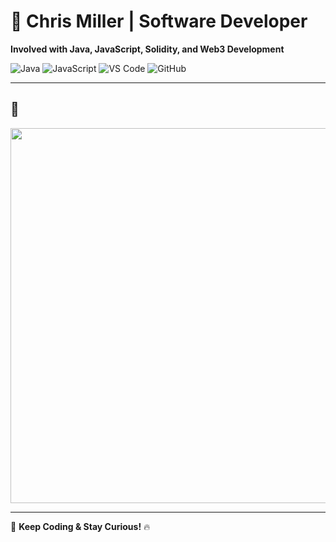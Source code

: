 # 🚀 Chris Miller | Software Developer  
**Involved with Java, JavaScript, Solidity, and Web3 Development**  

![Java](https://img.shields.io/badge/Java-ED8B00?style=for-the-badge&logo=java&logoColor=white)
![JavaScript](https://img.shields.io/badge/JavaScript-F7DF1E?style=for-the-badge&logo=javascript&logoColor=black)
![VS Code](https://img.shields.io/badge/VSCode-007ACC?style=for-the-badge&logo=visualstudiocode&logoColor=white)
![GitHub](https://img.shields.io/badge/GitHub-181717?style=for-the-badge&logo=github&logoColor=white)

---

## 📸  
<img src="https://media.giphy.com/media/qgQUggAC3Pfv687qPC/giphy.gif" width="600"/>

---

🚀 **Keep Coding & Stay Curious!** 🔥
